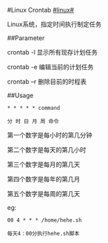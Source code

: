 #Linux Crontab [#linux#](/#linux)

Linux系统，指定时间执行制定任务

##Parameter

crontab -l 显示所有现存计划任务

crontab -e 编辑当前的计划任务

crontab –r  删除目前的时程表

##Usage

```
* * * * * command

分 时 日 月 周 命令
```


第一个数字是每小时的第几分钟

第二个数字是每天的第几小时

第三个数字是每月的第几天

第四个数字是每年的第几月

第五个数字是每周的第几天
 
eg:
```
00 4 * * * /home/hehe.sh

每天4：00分执行hehe.sh脚本
```

